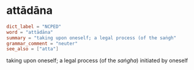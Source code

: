 # attādāna

``` toml
dict_label = "NCPED"
word = "attādāna"
summary = "taking upon oneself; a legal process (of the saṅgh"
grammar_comment = "neuter"
see_also = ["atta"]
```

taking upon oneself; a legal process (of the *saṅgha*) initiated by oneself

